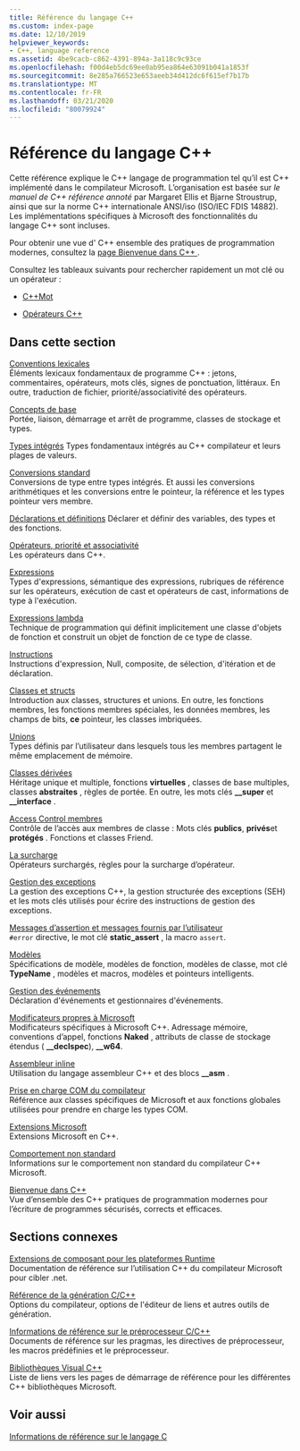 ```yaml
---
title: Référence du langage C++
ms.custom: index-page
ms.date: 12/10/2019
helpviewer_keywords:
- C++, language reference
ms.assetid: 4be9cacb-c862-4391-894a-3a118c9c93ce
ms.openlocfilehash: f00d4eb5dc69ee0ab95ea864e63091b041a1853f
ms.sourcegitcommit: 8e285a766523e653aeeb34d412dc6f615ef7b17b
ms.translationtype: MT
ms.contentlocale: fr-FR
ms.lasthandoff: 03/21/2020
ms.locfileid: "80079924"
---
```

# <a name="c-language-reference"></a>Référence du langage C++

Cette référence explique le C++ langage de programmation tel qu’il est C++ implémenté dans le compilateur Microsoft. L’organisation est basée sur *le manuel de C++ référence annoté* par Margaret Ellis et Bjarne Stroustrup, ainsi que sur la norme C++ internationale ANSI/iso (ISO/IEC FDIS 14882). Les implémentations spécifiques à Microsoft des fonctionnalités du langage C++ sont incluses.

Pour obtenir une vue d' C++ ensemble des pratiques de programmation modernes, consultez la [page Bienvenue dans C++ ](welcome-back-to-cpp-modern-cpp.md).

Consultez les tableaux suivants pour rechercher rapidement un mot clé ou un opérateur :

- [C++Mot](../cpp/keywords-cpp.md)

- [Opérateurs C++](../cpp/cpp-built-in-operators-precedence-and-associativity.md)

## <a name="in-this-section"></a>Dans cette section

[Conventions lexicales](../cpp/lexical-conventions.md)<br/>
Éléments lexicaux fondamentaux de programme C++ : jetons, commentaires, opérateurs, mots clés, signes de ponctuation, littéraux. En outre, traduction de fichier, priorité/associativité des opérateurs.

[Concepts de base](../cpp/basic-concepts-cpp.md)<br/>
Portée, liaison, démarrage et arrêt de programme, classes de stockage et types.

[Types intégrés](fundamental-types-cpp.md) Types fondamentaux intégrés au C++ compilateur et leurs plages de valeurs.

[Conversions standard](../cpp/standard-conversions.md)<br/>
Conversions de type entre types intégrés. Et aussi les conversions arithmétiques et les conversions entre le pointeur, la référence et les types pointeur vers membre.

[Déclarations et définitions](declarations-and-definitions-cpp.md) Déclarer et définir des variables, des types et des fonctions.

[Opérateurs, priorité et associativité](../cpp/cpp-built-in-operators-precedence-and-associativity.md)<br/>
Les opérateurs dans C++.

[Expressions](../cpp/expressions-cpp.md)<br/>
Types d'expressions, sémantique des expressions, rubriques de référence sur les opérateurs, exécution de cast et opérateurs de cast, informations de type à l'exécution.

[Expressions lambda](../cpp/lambda-expressions-in-cpp.md)<br/>
Technique de programmation qui définit implicitement une classe d'objets de fonction et construit un objet de fonction de ce type de classe.

[Instructions](../cpp/statements-cpp.md)<br/>
Instructions d'expression, Null, composite, de sélection, d'itération et de déclaration.

[Classes et structs](../cpp/classes-and-structs-cpp.md)<br/>
Introduction aux classes, structures et unions. En outre, les fonctions membres, les fonctions membres spéciales, les données membres, les champs de bits, **ce** pointeur, les classes imbriquées.

[Unions](unions.md)<br/>
Types définis par l’utilisateur dans lesquels tous les membres partagent le même emplacement de mémoire.

[Classes dérivées](../cpp/inheritance-cpp.md)<br/>
Héritage unique et multiple, fonctions **virtuelles** , classes de base multiples, classes **abstraites** , règles de portée. En outre, les mots clés **__super** et **__interface** .

[Access Control membres](../cpp/member-access-control-cpp.md)<br/>
Contrôle de l’accès aux membres de classe : Mots clés **publics**, **privés**et **protégés** . Fonctions et classes Friend.

[La surcharge](operator-overloading.md)<br/>
Opérateurs surchargés, règles pour la surcharge d’opérateur.

[Gestion des exceptions](../cpp/exception-handling-in-visual-cpp.md)<br/>
La gestion des exceptions C++, la gestion structurée des exceptions (SEH) et les mots clés utilisés pour écrire des instructions de gestion des exceptions.

[Messages d’assertion et messages fournis par l’utilisateur](../cpp/assertion-and-user-supplied-messages-cpp.md)<br/>
`#error` directive, le mot clé **static_assert** , la macro `assert`.

[Modèles](../cpp/templates-cpp.md)<br/>
Spécifications de modèle, modèles de fonction, modèles de classe, mot clé **TypeName** , modèles et macros, modèles et pointeurs intelligents.

[Gestion des événements](../cpp/event-handling.md)<br/>
Déclaration d'événements et gestionnaires d'événements.

[Modificateurs propres à Microsoft](../cpp/microsoft-specific-modifiers.md)<br/>
Modificateurs spécifiques à Microsoft C++. Adressage mémoire, conventions d’appel, fonctions **Naked** , attributs de classe de stockage étendus ( **__declspec**), **__w64**.

[Assembleur inline](../assembler/inline/inline-assembler.md)<br/>
Utilisation du langage assembleur C++ et des blocs **__asm** .

[Prise en charge COM du compilateur](../cpp/compiler-com-support.md)<br/>
Référence aux classes spécifiques de Microsoft et aux fonctions globales utilisées pour prendre en charge les types COM.

[Extensions Microsoft](../cpp/microsoft-extensions.md)<br/>
Extensions Microsoft en C++.

[Comportement non standard](../cpp/nonstandard-behavior.md)<br/>
Informations sur le comportement non standard du compilateur C++ Microsoft.

[Bienvenue dans C++](welcome-back-to-cpp-modern-cpp.md)<br/>
Vue d’ensemble des C++ pratiques de programmation modernes pour l’écriture de programmes sécurisés, corrects et efficaces.

## <a name="related-sections"></a>Sections connexes

[Extensions de composant pour les plateformes Runtime](../extensions/component-extensions-for-runtime-platforms.md)<br/>
Documentation de référence sur l’utilisation C++ du compilateur Microsoft pour cibler .net.

[Référence de la génération C/C++](../build/reference/c-cpp-building-reference.md)<br/>
Options du compilateur, options de l'éditeur de liens et autres outils de génération.

[Informations de référence sur le préprocesseur C/C++](../preprocessor/c-cpp-preprocessor-reference.md)<br/>
Documents de référence sur les pragmas, les directives de préprocesseur, les macros prédéfinies et le préprocesseur.

[Bibliothèques Visual C++](../standard-library/cpp-standard-library-reference.md)<br/>
Liste de liens vers les pages de démarrage de référence pour les différentes C++ bibliothèques Microsoft.

## <a name="see-also"></a>Voir aussi

[Informations de référence sur le langage C](../c-language/c-language-reference.md)
